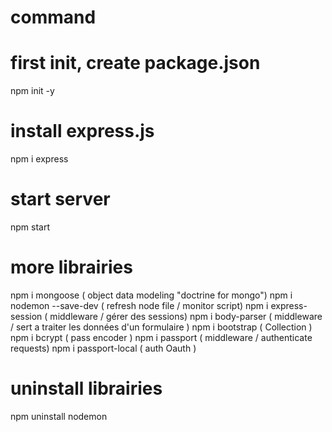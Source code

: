 # command 

# first init, create package.json
npm init -y

# install express.js
npm i express

# start server
npm start

# more librairies
npm i mongoose ( object data modeling "doctrine for mongo")
npm i nodemon --save-dev ( refresh node file / monitor script)
npm i express-session ( middleware / gérer des sessions)
npm i body-parser ( middleware / sert a traiter les données d'un formulaire )
npm i bootstrap ( Collection )
npm i bcrypt ( pass encoder )
npm i passport ( middleware / authenticate requests)
npm i passport-local ( auth Oauth )

# uninstall librairies
npm uninstall nodemon